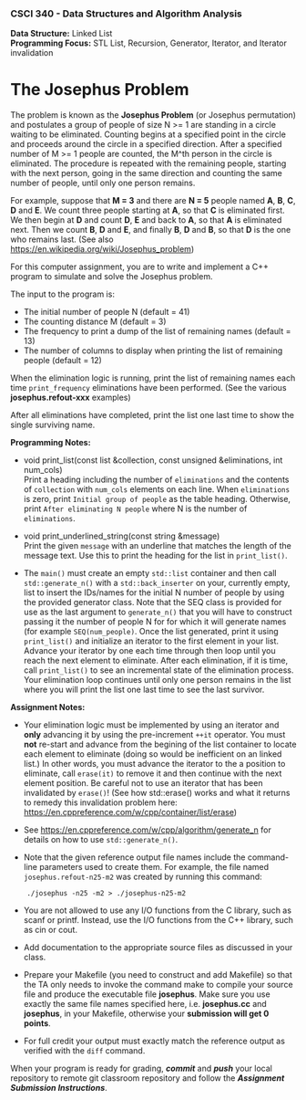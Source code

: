 ### CSCI 340 - Data Structures and Algorithm Analysis

**Data Structure:** Linked List <BR>
**Programming Focus:** STL List, Recursion, Generator, Iterator, and Iterator invalidation

# The Josephus Problem

The problem is known as the **Josephus Problem** (or Josephus permutation) and postulates a group of people of size N >= 1 are standing in a circle waiting to be eliminated. Counting begins at a specified point in the circle and proceeds around the circle in a specified direction. After a specified number of M >= 1 people are counted, the M^th person in the circle is eliminated. The procedure is repeated with the remaining people, starting with the next person, going in the same direction and counting the same number of people, until only one person remains.

For example, suppose that **M = 3** and there are **N = 5** people named **A**, **B**, **C**, **D** and **E**. We count three people starting at **A**, so that **C** is eliminated first. We then begin at **D** and count **D**, **E** and back to **A**, so that **A** is eliminated next. Then we count **B**, **D** and **E**, and finally **B**, **D** and **B**, so that **D** is the one who remains last.
(See also https://en.wikipedia.org/wiki/Josephus_problem)

For this computer assignment, you are to write and implement a C++ program to simulate and solve the Josephus problem. 

The input to the program is:

* The initial number of people N (default = 41)
* The counting distance M (default = 3)
* The frequency to print a dump of the list of remaining names (default = 13)
* The number of columns to display when printing the list of remaining people (default = 12)

When the elimination logic is running, print the list of remaining names each time `print_frequency` eliminations have been performed. (See the various **josephus.refout-xxx** examples)

After all eliminations have completed, print the list one last time to show the single surviving name.


**Programming Notes:**

- void print_list(const list<string> &collection, const unsigned &eliminations, int num_cols)  
Print a heading including the number of `eliminations` and the contents of `collection` with `num_cols` elements on each line.  When `eliminations` is zero, print `Initial group of people` as the table heading.  Otherwise, print `After eliminating N people` where N is the number of `eliminations`.
	
- void print_underlined_string(const string &message)  
Print the given `message` with an underline that matches the length of the message text.  Use this to print the heading for the list in `print_list()`.

- The `main()` must create an empty `std::list` container and then call `std::generate_n()` with a `std::back_inserter` on your, currently empty, list to insert the IDs/names for the initial N number of people by using the provided generator class.  Note that the SEQ class is provided for use as the last argument to `generate_n()` that you will have to construct passing it the number of people N for for which it will generate names (for example `SEQ(num_people)`.  Once the list generated, print it using `print_list()` and initialize an iterator to the first element in your list.  Advance your iterator by one each time through then loop until you reach the next element to eliminate.  After each elimination, if it is time, call `print_list()` to see an incremental state of the elimination process.  Your elimination loop continues until only one person remains in the list where you will print the list one last time to see the last survivor.
	
**Assignment Notes:**

- Your elimination logic must be implemented by using an iterator and **only** advancing it by using the pre-increment `++it` operator.  You must **not** re-start and advance from the begining of the list container to locate each element to eliminate (doing so would be inefficient on an linked list.)  In other words, you must advance the iterator to the a position to eliminate, call `erase(it)` to remove it and then continue with the next element position.  Be careful not to use an iterator that has been invalidated by `erase()`!  (See how std::erase() works and what it returns to remedy this invalidation problem here: https://en.cppreference.com/w/cpp/container/list/erase)

- See https://en.cppreference.com/w/cpp/algorithm/generate_n for details on how to use `std::generate_n()`.

- Note that the given reference output file names include the command-line parameters used to create them.  For example, the file named `josephus.refout-n25-m2` was created by running this command:
```
	./josephus -n25 -m2 > ./josephus-n25-m2
```
	
- You are not allowed to use any I/O functions from the C library, such as scanf or printf. Instead, use the I/O functions from the C++ library, such as cin or cout.

- Add documentation to the appropriate source files as discussed in your class.

- Prepare your Makefile (you need to construct and add Makefile) so that the TA only needs to invoke the command make to compile your source file and produce the executable file **josephus**. Make sure you use exactly the same file names specified here, i.e. **josephus.cc** and **josephus**, in your Makefile, otherwise your **submission will get 0 points**.


- For full credit your output must exactly match the reference output as verified with the `diff` command. 

When your program is ready for grading, ***commit*** and ***push*** your local repository to remote git classroom repository and follow the _**Assignment Submission Instructions**_.
